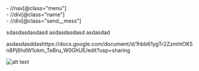 <nav class="menu" data-test-id="block__link-menu"> - //nav[@class="menu"]


<div class="name" data-test-id="text__name-designer"> - //div[@class="name"]


 <div class="send__mess" data-test-id="button__send-email"> - //div[@class="send__mess"]

sdasdasdasdasd asdasdasdasd asdasdad



asdasdasddashttps://docs.google.com/document/d/1hbb61ygTr2ZzmhtOK5n8Pj6hdW1okm_TeBru_W0GhUE/edit?usp=sharing

![alt text](https://ibb.co/YLWySFK)